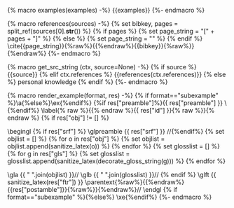 {% macro examples(examples) -%}
{{examples}}
{%- endmacro %}

{% macro references(sources) -%}
{% set bibkey, pages = split_ref(sources[0].__str__()) %}
{% if pages %}
{% set page_string = "[" + pages + "]" %}
{% else %}
{% set page_string = "" %}
{% endif %}
\cite{{page_string}}{%raw%}{{%endraw%}{{bibkey}}{%raw%}}{%endraw%}
{%- endmacro %}

{% macro get_src_string (ctx, source=None) -%}
{% if source %}
{{source}}
{% elif ctx.references %}
{{references(ctx.references)}}
{% else %}
personal knowledge
{% endif %}
{%- endmacro %}


{% macro render_example(format, res) -%}
{% if format=="subexample" %}\a{%else%}\ex{%endif%} {%if res["preamble"]%}{{ res["preamble"] }} \\{%endif%}
\label{% raw %}{{% endraw %}{{ res["id"] }}{% raw %}}{% endraw %}
{% if res["obj"] != [] %}

\begingl {% if res["srf"] %}
\glpreamble {{ res["srf"] }} //{%endif%}
    {% set objlist = [] %}
    {% for o in res["obj"] %}
        {% set objlist = objlist.append(sanitize_latex(o)) %}
    {% endfor %}
    {% set glosslist = [] %}
    {% for g in res["gls"] %}
        {% set glosslist = glosslist.append(sanitize_latex(decorate_gloss_string(g))) %}
    {% endfor %}

\gla {{ " ".join(objlist) }}//
\glb {{ " ".join(glosslist) }}//
{% endif %}
\glft {{ sanitize_latex(res["ftr"]) }} \parentext{%raw%}{{%endraw%}{{res["postamble"]}}{%raw%}}{%endraw%}//
\endgl
{% if format=="subexample" %}{%else%}
\xe{%endif%}
{%- endmacro %}